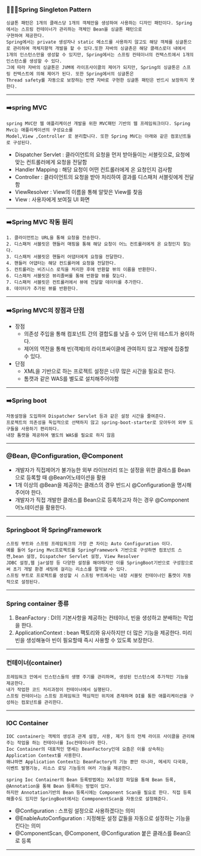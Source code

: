 ### 🧑🏻‍💻Spring Singleton Pattern
    싱글톤 패턴은 1개의 클래스당 1개의 객체만을 생성하여 사용하는 디자인 패턴이다. Spring에서는 스프링 컨테이너가 관리하는 객체인 Bean을 싱글톤 패턴으로
    구현하여 제공한다.
    Spring에서는 private 생성자나 static 메소드를 사용하지 않고도 해당 객체를 싱글톤으로 관리하여 객체지향적 개발을 할 수 있다.또한 자바의 싱글촌은 해당 클래스로더 내에서 
    1개의 인스턴스만을 생성할 수 있지만, Spring에서는 스프링 컨테이너의 컨택스트에서 1개의인스턴스를 생성할 수 있다.
    그에 따라 자바의 싱글톤은 JVM에 라이프사이클의 제어가 되지만, Spring의 싱글톤은 스프링 컨텍스트에 의해 제어가 된다. 또한 Spring에서의 싱글톤은 
    Thread safety를 자동으로 보장하는 반면 자바로 구현한 싱글톤 패턴은 반드시 보장하지 못한다.
---

### ➡️spring MVC
    spring MVC란 웹 애플리케이션 개발을 위한 MVC패턴 기반의 웹 프레임워크이다. Spring Mvc는 애플리케이션의 구성요소를 
    Model,View ,Controller 로 분리합니다. 또한 Spring MVC는 아래와 같은 컴포넌트들로 구성된다.
* Dispatcher Servlet : 클라이언트의 요청을 먼저 받아들이는 서블릿으로, 요청에 맞는 컨트롤러에게 요청을 전달함
* Handler Mapping : 해당 요청이 어떤 컨트롤러에게 온 요청인지 검사함
* Controller : 클라이언트의 요청을 받아 처리하여 결과를 디스패처 서블릿에게 전달함
* ViewResolver : View의 이름을 통해 알맞은 View를 찾음
* View : 사용자에게 보여질 UI 화면
---

### ➡️Spring MVC 작동 원리
    1. 클라이언트는 URL을 통해 요청을 전송한다.
    2. 디스패처 서블릿은 핸들러 매핑을 통해 해당 요청이 어느 컨트롤러에게 온 요청인지 찾는다.
    3. 디스패처 서블릿은 핸들러 어댑터에게 요청을 전달한다.
    4. 핸들러 어댑터는 해당 컨드롤러에 요청을 전달한다.
    5. 컨트롤러는 비즈니스 로직을 처리한 후에 반환할 뷰의 이름을 반환한다.
    6. 디스패처 서블릿은 뷰리졸버를 통해 반환할 뷰를 찾는다.
    7. 디스패처 서블릿은 컨트롤러에서 뷰에 전달할 데이터를 추가한다.
    8. 데이터가 추가된 뷰를 반환한다.
---

### ➡️Spring MVC의 장점과 단점
* 장점
    * 의존성 주입을 통해 컴포넌트 간의 결합도를 낮출 수 있어 단위 테스트가 용이하다.
    * 제어의 역전을 통해 빈(객체)의 라이프싸이클에 관여하지 않고 개발에 집중할 수 있다.
* 단점
    * XML을 기반으로 하는 프로젝트 설정은 너무 많은 시간을 필요로 한다.
    * 톰캣과 같은 WAS를 별도로 설치해주어야함
---
### ➡️Spring boot
    자동설정을 도입하여 Dispatcher Servlet 등과 같은 설정 시간을 줄여준다.
    프로젝트의 의존성을 독입적으로 선택하지 않고 spring-boot-starter로 모아두어 외부 도구들을 사용하기 편리하다.
    내장 톰캣을 제공하여 별도의 WAS를 필요로 하지 않음
---

### @Bean, @Configuration, @Component
* 개발자가 직접제어가 불가능한 외부 라이브러리 또는 설정을 위한 클래스를 Bean으로 등록할 때 @Bean어노테이션을 활용
* 1개 이상의 @Bean을 제공하는 클래스의 경우 반드시 @Configuration을 명시해주어야 한다.
* 개발자가 직접 개발한 클래스를 Bean으로 등록하고자 하는 경우 @Component 어노테이션을 활용한다.
---

### Springboot 와 SpringFramework  
    스프링 부트와 스프링 프레임워크의 가장 큰 차이는 Auto Configuration 이다.
    예를 들어 Spring Mvc프로젝트를 SpringFramework 기반으로 구성하면 컴포넌트 스캔,bean 설정, Dispatcher Servlet 설정, View Resolver
    JDBC 설정,웹 jar설정 등 다양한 설정을 해야하지만 이를 SpringBoot기반으로 구성함으로써 초기 개발 환경 세팅에 걸리는 리소스를 절약할 수 있다.
    스프링 부트로 프로젝트를 생성할 시 스프링 부트에서는 내장 서블릿 컨테이너인 톰캣이 자동적으로 설정된다.
---
### Spring container 종류
  1. BeanFactory : DI의 기본사항을 제공하는 컨테이너, 빈을 생성하고 분배하는 작업을 한다.
  2. ApplicationContext : bean 팩토리와 유사하지만 더 많은 기능을 제공한다. 미리 빈을 생성해놓아 빈이 필요할때 즉시 사용할 수 있도록 보장한다.
---

### 컨테이너(container)
    프레임워크 안에서 인스턴스들의 생명 주기를 관리하며, 생성된 인스턴스에 추가적인 기능을 제공한다.
    내가 작업한 코드 처리과정이 컨테이너에서 실행된다.
    스프링 컨테이너는 스프링 프레임워크 핵심적인 위치에 존재하며 DI를 통한 애플리케이션을 구성하는 컴포넌트를 관리한다.

---

### IOC Container
    IOC container는 객체의 생성과 관계 설정, 사용, 제거 등의 전체 라이프 사이클을 관리해주는 작업을 하는 컨테이너를 Ioc컨테이너라 한다.
    Ioc Container의 대표적인 명세는 BeanFactory인데 요즘은 이를 상속하는 Application Context를 사용한다.
    왜냐하면 Application Context는 BeanFactory의 기능 뿐만 아니라, 메세지 다국화, 이벤트 발행기능, 리소스 로딩 기능등의 여러 기능을 제공한다.
    
    spring Ioc Container의 Bean 등록방법에는 Xml설정 파일을 통해 Bean 등록, @Annotation을 통해 Bean 등록하는 방법이 있다.
    하지만 Annotation기반의 Bean 등록시에는 Component Scan을 필요로 한다. 직접 등록해줄수도 있지만 SpringBoot에서는 CommponentScan을 자동으로 설정해준다.
* @Configuration : 스프링 설정으로 사용하겠다는 의미
* @EnableAutoConfiguration : 지정해둔 설정 값들을 자동으로 설정하는 기능을 킨다는 의미
* @ComponentScan, @Component, @Configuration 붙은 클래스를 Bean으로 등록  
---